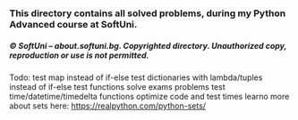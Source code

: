 ### This directory contains all solved problems, during my Python Advanced course at SoftUni.

##### © SoftUni – about.softuni.bg. Copyrighted directory. Unauthorized copy, reproduction or use is not permitted.

Todo:
test map instead of if-else
test dictionaries with lambda/tuples instead of if-else
test functions
solve exams problems
test time/datetime/timedelta functions 
optimize code and test times
learno more about sets here: https://realpython.com/python-sets/
